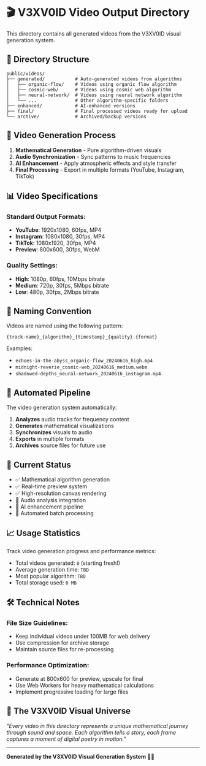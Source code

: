 # 🎬 V3XV0ID Video Output Directory

This directory contains all generated videos from the V3XV0ID visual generation system.

## 📁 Directory Structure

```
public/videos/
├── generated/           # Auto-generated videos from algorithms
│   ├── organic-flow/    # Videos using organic flow algorithm
│   ├── cosmic-web/      # Videos using cosmic web algorithm
│   ├── neural-network/  # Videos using neural network algorithm
│   └── ...              # Other algorithm-specific folders
├── enhanced/            # AI-enhanced versions
├── final/               # Final processed videos ready for upload
└── archive/             # Archived/backup versions
```

## 🎨 Video Generation Process

1. **Mathematical Generation** - Pure algorithm-driven visuals
2. **Audio Synchronization** - Sync patterns to music frequencies
3. **AI Enhancement** - Apply atmospheric effects and style transfer
4. **Final Processing** - Export in multiple formats (YouTube, Instagram, TikTok)

## 📊 Video Specifications

### Standard Output Formats:
- **YouTube**: 1920x1080, 60fps, MP4
- **Instagram**: 1080x1080, 30fps, MP4
- **TikTok**: 1080x1920, 30fps, MP4
- **Preview**: 800x600, 30fps, WebM

### Quality Settings:
- **High**: 1080p, 60fps, 10Mbps bitrate
- **Medium**: 720p, 30fps, 5Mbps bitrate
- **Low**: 480p, 30fps, 2Mbps bitrate

## 🎵 Naming Convention

Videos are named using the following pattern:
```
{track-name}_{algorithm}_{timestamp}_{quality}.{format}
```

Examples:
- `echoes-in-the-abyss_organic-flow_20240616_high.mp4`
- `midnight-reverie_cosmic-web_20240616_medium.webm`
- `shadowed-depths_neural-network_20240616_instagram.mp4`

## 🔄 Automated Pipeline

The video generation system automatically:
1. **Analyzes** audio tracks for frequency content
2. **Generates** mathematical visualizations
3. **Synchronizes** visuals to audio
4. **Exports** in multiple formats
5. **Archives** source files for future use

## 🎯 Current Status

- ✅ Mathematical algorithm generation
- ✅ Real-time preview system
- ✅ High-resolution canvas rendering
- 🚧 Audio analysis integration
- 🚧 AI enhancement pipeline
- 🚧 Automated batch processing

## 📈 Usage Statistics

Track video generation progress and performance metrics:
- Total videos generated: `0` (starting fresh!)
- Average generation time: `TBD`
- Most popular algorithm: `TBD`
- Total storage used: `0 MB`

## 🛠️ Technical Notes

### File Size Guidelines:
- Keep individual videos under 100MB for web delivery
- Use compression for archive storage
- Maintain source files for re-processing

### Performance Optimization:
- Generate at 800x600 for preview, upscale for final
- Use Web Workers for heavy mathematical calculations
- Implement progressive loading for large files

## 🌌 The V3XV0ID Visual Universe

*"Every video in this directory represents a unique mathematical journey through sound and space. Each algorithm tells a story, each frame captures a moment of digital poetry in motion."*

---

**Generated by the V3XV0ID Visual Generation System** 🎨✨ 